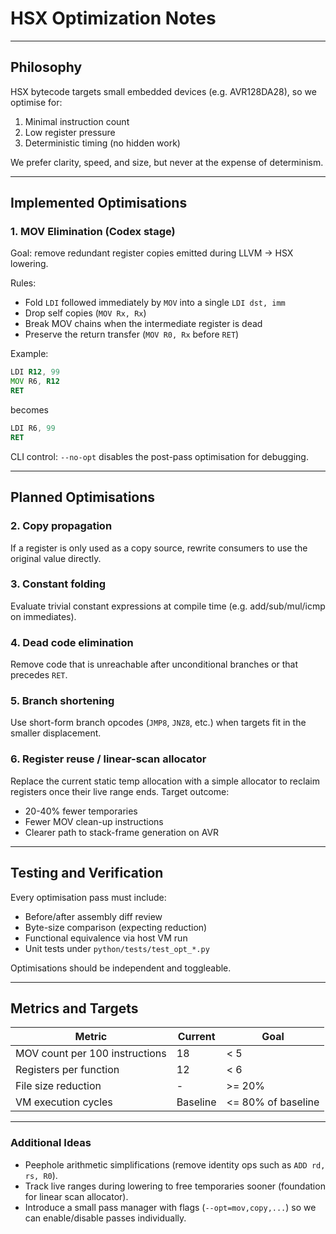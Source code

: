 # HSX Optimization Notes

---

## Philosophy
HSX bytecode targets small embedded devices (e.g. AVR128DA28), so we optimise for:
1. Minimal instruction count
2. Low register pressure
3. Deterministic timing (no hidden work)

We prefer clarity, speed, and size, but never at the expense of determinism.

---

## Implemented Optimisations

### 1. MOV Elimination (Codex stage)
Goal: remove redundant register copies emitted during LLVM -> HSX lowering.

Rules:
- Fold `LDI` followed immediately by `MOV` into a single `LDI dst, imm`
- Drop self copies (`MOV Rx, Rx`)
- Break MOV chains when the intermediate register is dead
- Preserve the return transfer (`MOV R0, Rx` before `RET`)

Example:
```asm
LDI R12, 99
MOV R6, R12
RET
```
becomes
```asm
LDI R6, 99
RET
```

CLI control: `--no-opt` disables the post-pass optimisation for debugging.

---

## Planned Optimisations

### 2. Copy propagation
If a register is only used as a copy source, rewrite consumers to use the original value directly.

### 3. Constant folding
Evaluate trivial constant expressions at compile time (e.g. add/sub/mul/icmp on immediates).

### 4. Dead code elimination
Remove code that is unreachable after unconditional branches or that precedes `RET`.

### 5. Branch shortening
Use short-form branch opcodes (`JMP8`, `JNZ8`, etc.) when targets fit in the smaller displacement.

### 6. Register reuse / linear-scan allocator
Replace the current static temp allocation with a simple allocator to reclaim registers once their
live range ends. Target outcome:
- 20-40% fewer temporaries
- Fewer MOV clean-up instructions
- Clearer path to stack-frame generation on AVR

---

## Testing and Verification
Every optimisation pass must include:
- Before/after assembly diff review
- Byte-size comparison (expecting reduction)
- Functional equivalence via host VM run
- Unit tests under `python/tests/test_opt_*.py`

Optimisations should be independent and toggleable.

---

## Metrics and Targets
| Metric | Current | Goal |
| --- | --- | --- |
| MOV count per 100 instructions | 18 | < 5 |
| Registers per function | 12 | < 6 |
| File size reduction | - | >= 20% |
| VM execution cycles | Baseline | <= 80% of baseline |

---

### Additional Ideas
- Peephole arithmetic simplifications (remove identity ops such as `ADD rd, rs, R0`).
- Track live ranges during lowering to free temporaries sooner (foundation for linear scan allocator).
- Introduce a small pass manager with flags (`--opt=mov,copy,...`) so we can enable/disable passes individually.
